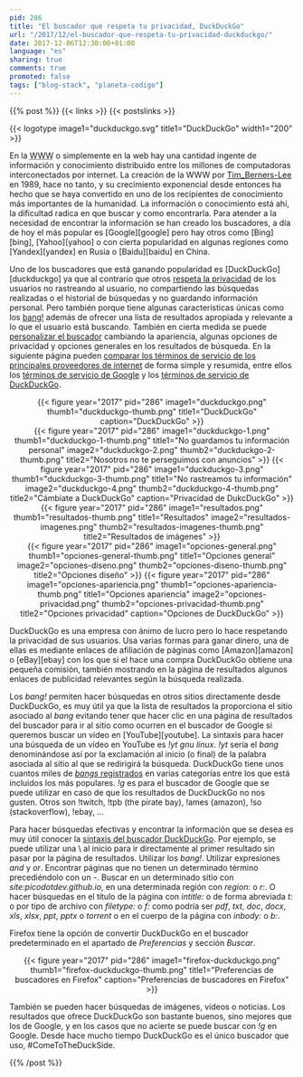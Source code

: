 ```yaml
---
pid: 286
title: "El buscador que respeta tu privacidad, DuckDuckGo"
url: "/2017/12/el-buscador-que-respeta-tu-privacidad-duckduckgo/"
date: 2017-12-06T12:30:00+01:00
language: "es"
sharing: true
comments: true
promoted: false
tags: ["blog-stack", "planeta-codigo"]
---
```


{{% post %}}
{{< links >}}
{{< postslinks >}}

{{< logotype image1="duckduckgo.svg" title1="DuckDuckGo" width1="200" >}}

En la <abbr title="World Wide Web">WWW</abbr> o simplemente en la web hay una cantidad ingente de información y conocimiento distribuido entre los millones de computadoras interconectados por internet. La creación de la WWW por [Tim_Berners-Lee](https://en.wikipedia.org/wiki/Tim_Berners-Lee) en 1989, hace no tanto, y su crecimiento exponencial desde entonces ha hecho que se haya convertido en uno de los recipientes de conocimiento más importantes de la humanidad. La información o conocimiento está ahí, la dificultad radica en que buscar y como encontrarla. Para atender a la necesidad de encontrar la información se han creado los buscadores, a día de hoy el más popular es [Google][google] pero hay otros como [Bing][bing], [Yahoo][yahoo] o con cierta popularidad en algunas regiones como [Yandex][yandex] en Rusia o [Baidu][baidu] en China.

Uno de los buscadores que está ganando popularidad es [DuckDuckGo][duckduckgo] ya que al contrario que otros [respeta la privacidad](https://duckduckgo.com/privacy) de los usuarios no rastreando al usuario, no compartiendo las búsquedas realizadas o el historial de búsquedas y no guardando información personal. Pero también porque tiene algunas características únicas como los [bang!](https://duckduckgo.com/bang) además de ofrecer una lista de resultados apropiada y relevante a lo que el usuario está buscando. También en cierta medida se puede [personalizar el buscador](https://duckduckgo.com/settings) cambiando la apariencia, algunas opciones de privacidad y opciones generales en los resultados de búsqueda. En la siguiente página pueden [comparar los términos de servicio de los principales proveedores de internet](https://tosdr.org/) de forma simple y resumida, entre ellos los [términos de servicio de Google](https://tosdr.org/#google) y los [términos de servicio de DuckDuckGo](https://tosdr.org/#duckduckgo).

<div class="media" style="text-align: center;">
    {{< figure year="2017" pid="286"
        image1="duckduckgo.png" thumb1="duckduckgo-thumb.png" title1="DuckDuckGo"
        caption="DuckDuckGo" >}}
</div>
<div class="media" style="text-align: center;">
    {{< figure year="2017" pid="286"
        image1="duckduckgo-1.png" thumb1="duckduckgo-1-thumb.png" title1="No guardamos tu información personal"
        image2="duckduckgo-2.png" thumb2="duckduckgo-2-thumb.png" title2="Nosotros no te perseguimos con anuncios" >}}
    {{< figure year="2017" pid="286"
        image1="duckduckgo-3.png" thumb1="duckduckgo-3-thumb.png" title1="No rastreamos tu información"
        image2="duckduckgo-4.png" thumb2="duckduckgo-4-thumb.png" title2="Cámbiate a DuckDuckGo"
        caption="Privacidad de DukcDuckGo" >}}
</div>
<div class="media" style="text-align: center;">
    {{< figure year="2017" pid="286"
        image1="resultados.png" thumb1="resultados-thumb.png" title1="Resultados"
        image2="resultados-imagenes.png" thumb2="resultados-imagenes-thumb.png" title2="Resultados de imágenes" >}}
</div>
<div class="media" style="text-align: center;">
    {{< figure year="2017" pid="286"
        image1="opciones-general.png" thumb1="opciones-general-thumb.png" title1="Opciones general"
        image2="opciones-diseno.png" thumb2="opciones-diseno-thumb.png" title2="Opciones diseño" >}}
    {{< figure year="2017" pid="286"
        image1="opciones-apariencia.png" thumb1="opciones-apariencia-thumb.png" title1="Opciones apariencia"
        image2="opciones-privacidad.png" thumb2="opciones-privacidad-thumb.png" title2="Opciones privacidad"
        caption="Opciones de DuckDuckGo" >}}
</div>

DuckDuckGo es una empresa con ánimo de lucro pero lo hace respetando la privacidad de sus usuarios. Usa varias formas para ganar dinero, una de ellas es mediante enlaces de afiliación de páginas como [Amazon][amazon] o [eBay][ebay] con los que si el hace una compra DuckDuckGo obtiene una pequeña comisión, también mostrando en la página de resultados algunos enlaces de publicidad relevantes según la búsqueda realizada.

Los _bang!_ permiten hacer búsquedas en otros sitios directamente desde DuckDuckGo, es muy útil ya que la lista de resultados la proporciona el sitio asociado al _bang_ evitando tener que hacer clic en una página de resultados del buscador para ir al sitio como ocurren en el buscador de Google si queremos buscar un vídeo en [YouTube][youtube]. La sintaxis para hacer una búsqueda de un vídeo en YouTube es _!yt gnu linux_. _!yt_ sería el _bang_ denominándose así por la exclamación al inicio (o final) de la palabra asociada al sitio al que se redirigirá la búsqueda. DuckDuckGo tiene unos cuantos miles de [_bangs_ registrados](https://duckduckgo.com/bang) en varias categorías entre los que está incluidos los más populares. _!g_ es para el buscador de Google que se puede utilizar en caso de que los resultados de DuckDuckGo no nos gusten. Otros son !twitch, !tpb (the pirate bay), !ames (amazon), !so (stackoverflow), !ebay, ... 

Para hacer búsquedas efectivas y encontrar la información que se desea es muy útil conocer la [sintaxis del buscador DuckDuckGo](https://duck.co/help/results/syntax). Por ejemplo, se puede utilizar una \ al inicio para ir directamente al primer resultado sin pasar por la página de resultados. Utilizar los _bang!_. Utilizar expresiones _and_ y _or_. Encontrar páginas que no tienen un determinado término precediéndolo con un _-_. Buscar en un determinado sitio con _site:picodotdev.github.io_, en una determinada región con _region:_ o _r:_. O hacer búsquedas en el título de la página con _intitle:_ o de forma abreviada _t:_ o por tipo de archivo con _filetype:_ o _f:_ como podría ser _pdf_, _txt_, _doc_, _docx_, _xls_, _xlsx_, _ppt_, _pptx_ o _torrent_ o en el cuerpo de la página con _inbody:_ o _b:_.

Firefox tiene la opción de convertir DuckDuckGo en el buscador predeterminado en el apartado de _Preferencias_ y sección _Buscar_.

<div class="media" style="text-align: center;">
    {{< figure year="2017" pid="286"
        image1="firefox-duckduckgo.png" thumb1="firefox-duckduckgo-thumb.png" title1="Preferencias de buscadores en Firefox"
        caption="Preferencias de buscadores en Firefox" >}}
</div>

También se pueden hacer búsquedas de imágenes, vídeos o noticias. Los resultados que ofrece DuckDuckGo son bastante buenos, sino mejores que los de Google, y en los casos que no acierte se puede buscar con _!g_ en Google. Desde hace mucho tiempo DuckDuckGo es el único buscador que uso, #ComeToTheDuckSide.

{{% /post %}}
